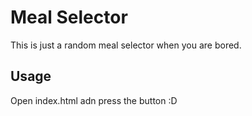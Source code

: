 # Meal Selector

This is just a random meal selector when you are bored.

## Usage

Open index.html adn press the button :D

